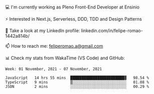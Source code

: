 💻 I'm currently working as Pleno Front-End Developer at Ensinio

⚡ Interested in Next.js, Serverless, DDD, TDD and Design Patterns

👥 Take a look at my LinkedIn profile: linkedin.com/in/felipe-romao-1442a814b/

📫 How to reach me: feliperomao.a@gmail.com

📊 Check my stats from WakaTime (VS Code) and GitHub:

<!--START_SECTION:waka-->
```text
Week: 01 November, 2021 - 07 November, 2021

JavaScript   14 hrs 55 mins  ████████████████████████▓   98.54 % 
TypeScript   9 mins          ▒░░░░░░░░░░░░░░░░░░░░░░░░   01.08 % 
JSON         2 mins          ░░░░░░░░░░░░░░░░░░░░░░░░░   00.29 % 
```
<!--END_SECTION:waka-->

